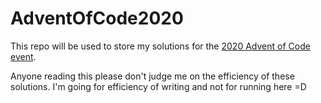 # AdventOfCode2020
This repo will be used to store my solutions for the [2020 Advent of Code event](https://adventofcode.com/).

Anyone reading this please don't judge me on the efficiency of these solutions. I'm going for efficiency of writing and not for running here =D
